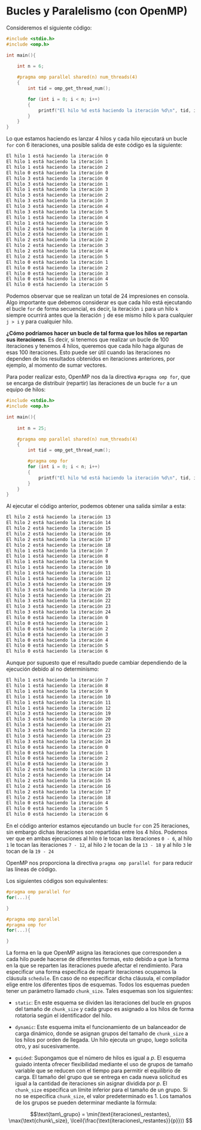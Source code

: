 # Bucles y Paralelismo (con OpenMP)

Consideremos el siguiente código:

```c
#include <stdio.h>
#include <omp.h>

int main(){
    
    int n = 6;

    #pragma omp parallel shared(n) num_threads(4)
    {
        int tid = omp_get_thread_num();

        for (int i = 0; i < n; i++)
        {
            printf("El hilo %d está haciendo la iteración %d\n", tid, i);
        }
    }
}
```

Lo que estamos haciendo es lanzar 4 hilos y cada hilo ejecutará un bucle `for` con 6 iteraciones, una posible salida de este código es la siguiente:

```sh
El hilo 1 está haciendo la iteración 0
El hilo 1 está haciendo la iteración 1
El hilo 1 está haciendo la iteración 2
El hilo 0 está haciendo la iteración 0
El hilo 3 está haciendo la iteración 0
El hilo 3 está haciendo la iteración 1
El hilo 1 está haciendo la iteración 3
El hilo 3 está haciendo la iteración 2
El hilo 3 está haciendo la iteración 3
El hilo 3 está haciendo la iteración 4
El hilo 3 está haciendo la iteración 5
El hilo 1 está haciendo la iteración 4
El hilo 1 está haciendo la iteración 5
El hilo 2 está haciendo la iteración 0
El hilo 2 está haciendo la iteración 1
El hilo 2 está haciendo la iteración 2
El hilo 2 está haciendo la iteración 3
El hilo 2 está haciendo la iteración 4
El hilo 2 está haciendo la iteración 5
El hilo 0 está haciendo la iteración 1
El hilo 0 está haciendo la iteración 2
El hilo 0 está haciendo la iteración 3
El hilo 0 está haciendo la iteración 4
El hilo 0 está haciendo la iteración 5
```

Podemos observar que se realizan un total de 24 impresiones en consola. Algo importante que debemos considerar es que cada hilo está ejecutando el bucle `for` de forma secuencial, es decir, la iteración `i` para un hilo `k` siempre ocurrirá antes que la iteración `j` de ese mismo hilo `k` para cualquier `j > i` y para cualquier hilo.

**¿Cómo podríamos hacer un bucle de tal forma que los hilos se repartan sus iteraciones**. Es decir, si tenemos que realizar un bucle de 100 iteraciones y tenemos 4 hilos, queremos que cada hilo haga algunas de esas 100 iteraciones. Esto puede ser útil cuando las iteraciones no dependen de los resultados obtenidos en iteraciones anteriores, por ejemplo, al momento de sumar vectores.

Para poder realizar esto, OpenMP nos da la directiva `#pragma omp for`, que se encarga de distribuir (repartir) las iteraciones de un bucle `for` a un equipo de hilos:

```c
#include <stdio.h>
#include <omp.h>

int main(){
    
    int n = 25;

    #pragma omp parallel shared(n) num_threads(4)
    {
        int tid = omp_get_thread_num();

        #pragma omp for
        for (int i = 0; i < n; i++)
        {
            printf("El hilo %d está haciendo la iteración %d\n", tid, i);
        }
    }
}
```

Al ejecutar el código anterior, podemos obtener una salida similar a esta:

```sh
El hilo 2 está haciendo la iteración 13
El hilo 2 está haciendo la iteración 14
El hilo 2 está haciendo la iteración 15
El hilo 2 está haciendo la iteración 16
El hilo 2 está haciendo la iteración 17
El hilo 2 está haciendo la iteración 18
El hilo 1 está haciendo la iteración 7
El hilo 1 está haciendo la iteración 8
El hilo 1 está haciendo la iteración 9
El hilo 1 está haciendo la iteración 10
El hilo 1 está haciendo la iteración 11
El hilo 1 está haciendo la iteración 12
El hilo 3 está haciendo la iteración 19
El hilo 3 está haciendo la iteración 20
El hilo 3 está haciendo la iteración 21
El hilo 3 está haciendo la iteración 22
El hilo 3 está haciendo la iteración 23
El hilo 3 está haciendo la iteración 24
El hilo 0 está haciendo la iteración 0
El hilo 0 está haciendo la iteración 1
El hilo 0 está haciendo la iteración 2
El hilo 0 está haciendo la iteración 3
El hilo 0 está haciendo la iteración 4
El hilo 0 está haciendo la iteración 5
El hilo 0 está haciendo la iteración 6
```

Aunque por supuesto que el resultado puede cambiar dependiendo de la ejecución debido al no determinismo:

```sh
El hilo 1 está haciendo la iteración 7
El hilo 1 está haciendo la iteración 8
El hilo 1 está haciendo la iteración 9
El hilo 1 está haciendo la iteración 10
El hilo 1 está haciendo la iteración 11
El hilo 1 está haciendo la iteración 12
El hilo 3 está haciendo la iteración 19
El hilo 3 está haciendo la iteración 20
El hilo 3 está haciendo la iteración 21
El hilo 3 está haciendo la iteración 22
El hilo 3 está haciendo la iteración 23
El hilo 3 está haciendo la iteración 24
El hilo 0 está haciendo la iteración 0
El hilo 0 está haciendo la iteración 1
El hilo 0 está haciendo la iteración 2
El hilo 0 está haciendo la iteración 3
El hilo 2 está haciendo la iteración 13
El hilo 2 está haciendo la iteración 14
El hilo 2 está haciendo la iteración 15
El hilo 2 está haciendo la iteración 16
El hilo 2 está haciendo la iteración 17
El hilo 2 está haciendo la iteración 18
El hilo 0 está haciendo la iteración 4
El hilo 0 está haciendo la iteración 5
El hilo 0 está haciendo la iteración 6
```

En el código anterior estamos ejecutando un bucle `for` con 25 iteraciones, sin embargo dichas iteraciones son repartidas entre los 4 hilos. Podemos ver que en ambas ejecuciones al hilo `0` le tocan las iteraciones `0 - 6`, al hilo `1` le tocan las iteraciones `7 - 12`, al hilo `2` le tocan de la `13 - 18` y al hilo `3` le tocan de la `19 - 24`

OpenMP nos proporciona la directiva `pragma omp parallel for` para reducir las líneas de código. 

Los siguientes códigos son equivalentes: 

```c
#pragma omp parallel for
for(...){

}
```

```c
#pragma omp parallel
#pragma omp for
for(...){

}
```

La forma en la que OpenMP asigna las iteraciones que corresponden a cada hilo puede hacerse de diferentes formas, esto debido a que la forma en la que se reparten las iteraciones puede afectar el rendimiento. Para especificar una forma específica de repartir iteraciones ocupamos la cláusula `schedule`. En caso de no especificar dicha cláusula, el compilador elige entre los diferentes tipos de esquemas. Todos los esquemas pueden tener un parámetro llamado `chunk_size`. Tales esquemas son los siguientes:

- `static`: En este esquema se dividen las iteraciones del bucle en grupos del tamaño de `chunk_size` y cada grupo es asignado a los hilos de forma rotatoria según el identificador del hilo.

- `dynamic`: Este esquema imita el funcionamiento de un balanceador de carga dinámico, donde se asignan grupos del tamaño de `chunk_size` a los hilos por orden de llegada. Un hilo ejecuta un grupo, luego solicita otro, y así sucesivamente.

- `guided`: Supongamos que el número de hilos es igual a $p$. El esquema guiado intenta ofrecer flexibilidad mediante el uso de grupos de tamaño variable que se reducen con el tiempo para permitir el equilibrio de carga. El tamaño del grupo que se entrega en cada nueva solicitud es igual a la cantidad de iteraciones sin asignar dividida por $p$. El `chunk_size` especifica un límite inferior para el tamaño de un grupo. Si no se especifica `chunk_size`, el valor predeterminado es 1. Los tamaños de los grupos se pueden determinar mediante la fórmula:

$$\text{tam\_grupo} = \min(\text{iteraciones\_restantes}, \max(\text{chunk\_size}, \lceil{\frac{\text{iteraciones\_restantes}}{p}})) 
$$